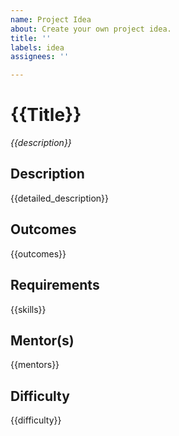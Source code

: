 ```yaml
---
name: Project Idea
about: Create your own project idea.
title: ''
labels: idea
assignees: ''

---
```


# {{Title}}

_{{description}}_

## Description

{{detailed_description}}

## Outcomes

{{outcomes}}

## Requirements

{{skills}}

## Mentor(s)

{{mentors}}

## Difficulty

{{difficulty}}
